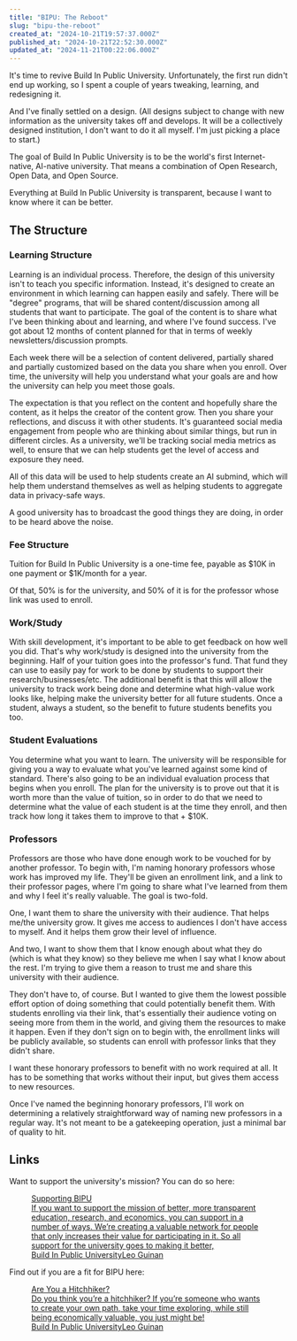```yaml
---
title: "BIPU: The Reboot"
slug: "bipu-the-reboot"
created_at: "2024-10-21T19:57:37.000Z"
published_at: "2024-10-21T22:52:30.000Z"
updated_at: "2024-11-21T00:22:06.000Z"
---
```


<p>It's time to revive Build In Public University. Unfortunately, the first run didn't end up working, so I spent a couple of years tweaking, learning, and redesigning it.</p><p>And I've finally settled on a design. (All designs subject to change with new information as the university takes off and develops. It will be a collectively designed institution, I don't want to do it all myself. I'm just picking a place to start.)</p><p>The goal of Build In Public University is to be the world's first Internet-native, AI-native university. That means a combination of Open Research, Open Data, and Open Source.</p><p>Everything at Build In Public University is transparent, because I want to know where it can be better.</p><h2 id="the-structure">The Structure</h2><h3 id="learning-structure">Learning Structure</h3><p>Learning is an individual process. Therefore, the design of this university isn't to teach you specific information. Instead, it's designed to create an environment in which learning can happen easily and safely. There will be "degree" programs, that will be shared content/discussion among all students that want to participate. The goal of the content is to share what I've been thinking about and learning, and where I've found success. I've got about 12 months of content planned for that in terms of weekly newsletters/discussion prompts.</p><p>Each week there will be a selection of content delivered, partially shared and partially customized based on the data you share when you enroll. Over time, the university will help you understand what your goals are and how the university can help you meet those goals.</p><p>The expectation is that you reflect on the content and hopefully share the content, as it helps the creator of the content grow. Then you share your reflections, and discuss it with other students. It's guaranteed social media engagement from people who are thinking about similar things, but run in different circles. As a university, we'll be tracking social media metrics as well, to ensure that we can help students get the level of access and exposure they need.</p><p>All of this data will be used to help students create an AI submind, which will help them understand themselves as well as helping students to aggregate data in privacy-safe ways.</p><p>A good university has to broadcast the good things they are doing, in order to be heard above the noise.</p><h3 id="fee-structure">Fee Structure</h3><p>Tuition for Build In Public University is a one-time fee, payable as $10K in one payment or $1K/month for a year. </p><p>Of that, 50% is for the university, and 50% of it is for the professor whose link was used to enroll.</p><h3 id="workstudy">Work/Study</h3><p>With skill development, it's important to be able to get feedback on how well you did. That's why work/study is designed into the university from the beginning. Half of your tuition goes into the professor's fund. That fund they can use to easily pay for work to be done by students to support their research/businesses/etc. The additional benefit is that this will allow the university to track work being done and determine what high-value work looks like, helping make the university better for all future students. Once a student, always a student, so the benefit to future students benefits you too.</p><h3 id="student-evaluations">Student Evaluations</h3><p>You determine what you want to learn. The university will be responsible for giving you a way to evaluate what you've learned against some kind of standard. There's also going to be an individual evaluation process that begins when you enroll. The plan for the university is to prove out that it is worth more than the value of tuition, so in order to do that we need to determine what the value of each student is at the time they enroll, and then track how long it takes them to improve to that + $10K.</p><h3 id="professors">Professors</h3><p>Professors are those who have done enough work to be vouched for by another professor. To begin with, I'm naming honorary professors whose work has improved my life. They'll be given an enrollment link, and a link to their professor pages, where I'm going to share what I've learned from them and why I feel it's really valuable. The goal is two-fold. </p><p>One, I want them to share the university with their audience. That helps me/the university grow. It gives me access to audiences I don't have access to myself. And it helps them grow their level of influence.</p><p>And two, I want to show them that I know enough about what they do (which is what they know) so they believe me when I say what I know about the rest. I'm trying to give them a reason to trust me and share this university with their audience.</p><p>They don't have to, of course. But I wanted to give them the lowest possible effort option of doing something that could potentially benefit them. With students enrolling via their link, that's essentially their audience voting on seeing more from them in the world, and giving them the resources to make it happen. Even if they don't sign on to begin with, the enrollment links will be publicly available, so students can enroll with professor links that they didn't share. </p><p>I want these honorary professors to benefit with no work required at all. It has to be something that works without their input, but gives them access to new resources.</p><p>Once I've named the beginning honorary professors, I'll work on determining a relatively straightforward way of naming new professors in a regular way. It's not meant to be a gatekeeping operation, just a minimal bar of quality to hit. </p><p></p><h2 id="links">Links</h2><p>Want to support the university's mission? You can do so here:</p><figure class="kg-card kg-bookmark-card"><a class="kg-bookmark-container" href="__GHOST_URL__/supporting-bipu/"><div class="kg-bookmark-content"><div class="kg-bookmark-title">Supporting BIPU</div><div class="kg-bookmark-description">If you want to support the mission of better, more transparent education, research, and economics, you can support in a number of ways. We’re creating a valuable network for people that only increases their value for participating in it. So all support for the university goes to making it better,</div><div class="kg-bookmark-metadata"><img class="kg-bookmark-icon" src="__GHOST_URL__/content/images/icon/favicon-2.ico" alt=""><span class="kg-bookmark-author">Build In Public University</span><span class="kg-bookmark-publisher">Leo Guinan</span></div></div><div class="kg-bookmark-thumbnail"><img src="__GHOST_URL__/content/images/thumbnail/leo.guinan_futuristic_university_building_made_up_of_memories_a_824f9c60-6743-4596-a867-56872342980f-1.png" alt="" onerror="this.style.display = 'none'"></div></a></figure><p>Find out if you are a fit for BIPU here:</p><figure class="kg-card kg-bookmark-card"><a class="kg-bookmark-container" href="__GHOST_URL__/are-you-a-hitchhiker/"><div class="kg-bookmark-content"><div class="kg-bookmark-title">Are You a Hitchhiker?</div><div class="kg-bookmark-description">Do you think you’re a hitchhiker? If you’re someone who wants to create your own path, take your time exploring, while still being economically valuable, you just might be!</div><div class="kg-bookmark-metadata"><img class="kg-bookmark-icon" src="__GHOST_URL__/content/images/icon/favicon-3.ico" alt=""><span class="kg-bookmark-author">Build In Public University</span><span class="kg-bookmark-publisher">Leo Guinan</span></div></div><div class="kg-bookmark-thumbnail"><img src="__GHOST_URL__/content/images/thumbnail/leo.guinan_futuristic_university_building_made_up_of_memories_a_824f9c60-6743-4596-a867-56872342980f-2.png" alt="" onerror="this.style.display = 'none'"></div></a></figure>